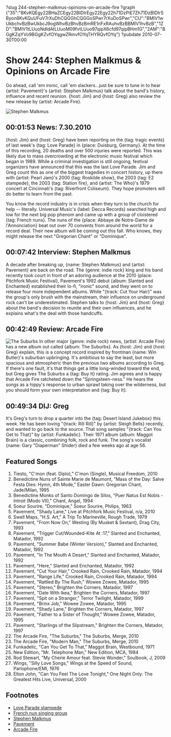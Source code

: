 ?slug 244-stephen-malkmus-opinions-on-arcade-fire
?graph {"35":"8KvKQEgy22BHaZCEgy22BIDIrEgy22Egy22h71DzPiE7Zh71DzBIDIrSByon8KvKQuUFuV7rXuDhCQGGhCQGGoSPwr7rXuDoSPwr","CU":"BMIV1wUkbchvBzBwUkbcJ9ogWhvBzBhvBzBmRE1nFxRAuhvBzBBMIV1hvBzB","1ZD":"BMIV1tLUuoNdldAtLUuoM09fvtLUuo97qipX6cfd97qipBHm1G","2AM":"BGgKZqYVo9BGgKZvfOYqgwZRmvfOYqTHYRQvfOYq"}
?pubdate 2010-07-30T00:00

# Show 244: Stephen Malkmus & Opinions on Arcade Fire
Go ahead, call 'em ironic, call 'em slackers...just be sure to tune in to hear {artist: Pavement}'s {artist: Stephen Malkmus} talk about the band's history, influence and recent reunion. {host: Jim} and {host: Greg} also review the new release by {artist: Arcade Fire}.

![Stephen Malkmus](http://static.soundopinions.org/images/2010/malkmus/1.jpg)

## 00:01:53 News: 7.30.2010
{host: Jim} and {host: Greg} have been reporting on the {tag: tragic events} of last week's {tag: Love Parade} in {place: Duisburg, Germany}. At the time of this recording, 20 deaths and over 500 injuries were reported. This was likely due to mass overcrowding at the electronic music festival which began in 1989. While a criminal investigation is still ongoing, festival organizers have announced that this was the last Love Parade. Jim and Greg count this as one of the biggest tragedies in concert history, up there with {artist: Pearl Jam}'s 2000 {tag: Roskilde show}, the 2003 {tag: E2 stampede}, the 2003 {tag: Station fire}, and {artist: The Who}'s 1979 concert at Cincinnati's {tag: Riverfront Coliseum}. They hope promoters will do better to learn from the past. 

You know the record industry is in crisis when they turn to the church for help -- literally. Universal Music's {label: Decca Records} searched high and low for the next big pop phenom and came up with a group of cloistered {tag: French nuns}. The nuns of the {place: Abbaye de Notre-Dame de l'Annonciation} beat out over 70 convents from around the world for a record deal. Their new album will be coming out this fall. Who knows, they might release the next  "Gregorian Chant"  or  "Dominique".

## 00:07:42 Interview: Stephen Malkmus
A decade after breaking up, {name: Stephen Malkmus} and {artist: Pavement} are back on the road. The {genre: indie rock} king and his band recently took court in front of an adoring audience at the 2010 {place: Pitchfork Music Festival}, Pavement's 1992 debut {album: Slanted and Enchanted} established their lo-fi, "ironic" sound, and they went on to release four more independent albums. While "{track: Cut Your Hair}" was the group's only brush with the mainstream, their influence on underground rock can't be underestimated. Stephen talks to {host: Jim} and {host: Greg} about the band's decision to reunite and their own influences, and he explains what's the deal with those handcuffs.

## 00:42:49 Review: Arcade Fire
![The Suburbs](http://is2.mzstatic.com/image/thumb/Music/v4/30/fe/fe/30fefecd-6e34-b387-6f21-5966bc5f19d8/source/600x600bb.jpg "23203991/382340814")
In other major {genre: indie rock} news, {artist: Arcade Fire} has a new album out called {album: The Suburbs}. As {host: Jim} and {host: Greg} explain, this is a concept record inspired by frontman {name: Win Butler}'s suburban upbringing. It's ambitious to say the least, but more spacious and atmospheric than the previous two albums according to Greg. If there's one fault, it's that things get a little long-winded toward the end, but Greg gives The Suburbs a {tag: Buy It} rating. Jim agrees and is happy that Arcade Fire ratcheted down the  "Springsteen-ness."  He hears the songs as a hippy's response to urban sprawl taking over the wilderness, but you should form your own interpretation and {tag: Buy It}.

## 00:49:34 DIJ: Greg
It's Greg's turn to drop a quarter into the {tag: Desert Island Jukebox} this week. He has been loving "{track: Rill Rill}" by {artist: Sleigh Bells} recently, and wanted to go back to the source. That song samples "{track: Can You Get to That}" by {artist: Funkadelic}. Their 1971 album {album: Maggot Brain} is a classic, combining folk, rock and funk. The song's vocalist {name: Gary  "Diaperman"  Shider} died a few weeks ago at age 56.

## Featured Songs
1. Tiesto, "C'mon (feat. Diplo)," C'mon (Single), Musical Freedom, 2010
2. Benedictine Nuns of Sainte Marie de Maumont, "Mass of the Day: Salve Festa Dies: Hymn, 4th Mode," Easter Dawn: Gregorian Chant, Jade/Milan, 1995
3. Benedictine Monks of Santo Domingo de Silos, "Puer Natus Est Nobis - Introit (Modo VII)," Chant, Angel, 1994
4. Soeur Sourire, "Dominique," Soeur Sourire, Philips, 1963
5. Pavement, "Shady Lane," Live at Pitchfork Music Festival, n/a, 2010
6. Swell Maps, "H.S. Art," A Trip To Marineville, Rough Trade, 1979
7. Pavement, "From Now On," Westing (By Musket & Sextant), Drag City, 1993
8. Pavement, "Trigger Cut/Wounded-Kite At :17," Slanted and Enchanted, Matador, 1992 
9. Pavement, "Summer Babe (Winter Version)," Slanted and Enchanted, Matador, 1992
10. Pavement, "In The Mouth A Desert," Slanted and Enchanted, Matador, 1992
11. Pavement, "Here," Slanted and Enchanted, Matador, 1992
12. Pavement, "Cut Your Hair," Crooked Rain, Crooked Rain, Matador, 1994
13. Pavement, "Range Life," Crooked Rain, Crooked Rain, Matador, 1994
14. Pavement, "Rattled By The Rush," Wowee Zowee, Matador, 1995
15. Pavement, "Stereo," Brighten the Corners, Matador, 1997
16. Pavement, "Date With Ikea," Brighten the Corners, Matador, 1997
17. Pavement, "Spit on a Stranger," Terror Twilight, Matador, 1999
18. Pavement, "Brinx Job," Wowee Zowee, Matador, 1995 
19. Pavement, "Shady Lane," Brighten the Corners, Matador, 1997
20. Pavement, "Father to a Sister of Thought," Wowee Zowee, Matador, 1995
21. Pavement, "Starlings of the Slipstream," Brighten the Corners, Matador, 1997
22. The Arcade Fire, "The Suburbs," The Suburbs, Merge, 2010
23. The Arcade Fire, "Modern Man," The Suburbs, Merge, 2010
24. Funkadelic, "Can You Get To That," Maggot Brain, Westbound, 1971
25. New Edition, "Mr. Telephone Man," New Edition, MCA, 1984
26. Rod Stewart, "My Cherie Amour feat. Stevie Wonder," Soulbook, J, 2009
27. Wings, "Silly Love Songs," Wings at the Speed of Sound, Parlophone/EMI, 1976
28. Elton John, "Can You Feel The Love Tonight," One Night Only: The Greatest Hits Live, Universal, 2000


## Footnotes
- [Love Parade stampede](http://www.bbc.com/news/world-europe-10751899)
- [French nun singing group](http://www.theguardian.com/music/2010/jul/25/nuns-avignon-gregorian-chant-album)
- [Stephen Malkmus](http://stephenmalkmus.com/)
- [Pavement](http://crookedrain.com/)
- [Arcade Fire](http://arcadefire.com/site/)
